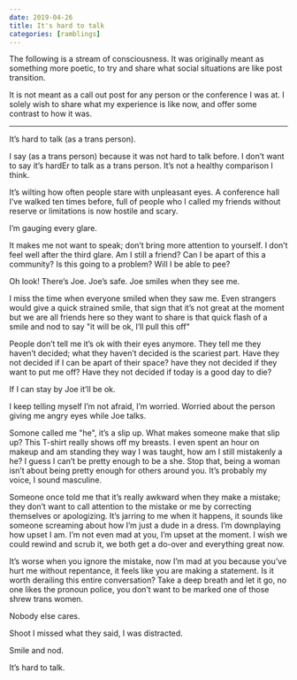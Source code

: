 ```yaml
---
date: 2019-04-26
title: It's hard to talk
categories: [ramblings]
---
```


The following is a stream of consciousness. It was originally meant as something more poetic, to try and share what social situations are like post transition.

It is not meant as a call out post for any person or the conference I was at. I solely wish to share what my experience is like now, and offer some contrast to how it was.

---

It’s hard to talk (as a trans person).

I say (as a trans person) because it was not hard to talk before.
I don’t want to say it’s hardEr to talk as a trans person.
It’s not a healthy comparison I think.

It’s wilting how often people stare with unpleasant eyes.
A conference hall I’ve walked ten times before, full of people who I called my friends without reserve or limitations is now hostile and scary.

I’m gauging every glare.

It makes me not want to speak; don’t bring more attention to yourself.
I don’t feel well after the third glare. Am I still a friend? Can I be apart of this a community? Is this going to a problem? Will I be able to pee?

Oh look! There’s Joe. Joe’s safe. Joe smiles when they see me.

I miss the time when everyone smiled when they saw me.
Even strangers would give a quick strained smile, that sign that it’s not great at the moment but we are all friends here so they want to share is that quick flash of a smile and nod to say "it will be ok, I’ll pull this off"

People don’t tell me it’s ok with their eyes anymore. They tell me they haven’t decided; what they haven’t decided is the scariest part. Have they not decided if I can be apart of their space? have they not decided if they want to put me off? Have they not decided if today is a good day to die?

If I can stay by Joe it’ll be ok.

I keep telling myself I’m not afraid, I’m worried. Worried about the person giving me angry eyes while Joe talks.

Somone called me "he", it’s a slip up. What makes someone make that slip up? This T-shirt really shows off my breasts. I even spent an hour on makeup and am standing they way I was taught, how am I still mistakenly a he? I guess I can’t be pretty enough to be a she. Stop that, being a woman isn’t about being pretty enough for others around you. It’s probably my voice, I sound masculine.

Someone once told me that it’s really awkward when they make a mistake; they don’t want to call attention to the mistake or me by correcting themselves or apologizing. It’s jarring to me when it happens, it sounds like someone screaming about how I’m just a dude in a dress. I’m downplaying how upset I am. I’m not even mad at you, I’m upset at the moment. I wish we could rewind and scrub it, we both get a do-over and everything great now.

It’s worse when you ignore the mistake, now I’m mad at you because you’ve hurt me without repentance, it feels like you are making a statement. Is it worth derailing this entire conversation? Take a deep breath and let it go, no one likes the pronoun police, you don’t want to be marked one of those shrew trans women.

Nobody else cares.

Shoot I missed what they said, I was distracted.

Smile and nod.

It’s hard to talk.

